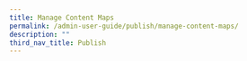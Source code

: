 ```yaml
---
title: Manage Content Maps
permalink: /admin-user-guide/publish/manage-content-maps/
description: ""
third_nav_title: Publish
---
```

